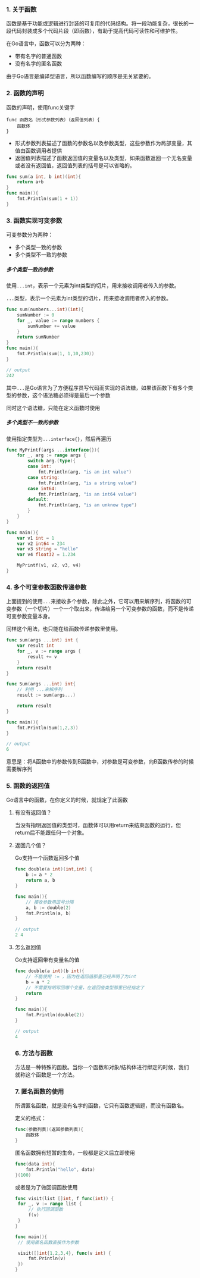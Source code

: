 ### 1. 关于函数

函数是基于功能或逻辑进行封装的可复用的代码结构。将一段功能复杂，很长的一段代码封装成多个代码片段（即函数），有助于提高代码可读性和可维护性。

在Go语言中，函数可以分为两种：

* 带有名字的普通函数
* 没有名字的匿名函数

由于Go语言是编译型语言，所以函数编写的顺序是无关紧要的。

### 2. 函数的声明

函数的声明，使用func关键字

```func
func 函数名（形式参数列表）（返回值列表）{
	函数体
}
```

* 形式参数列表描述了函数的参数名以及参数类型，这些参数作为局部变量，其值由函数调用者提供
* 返回值列表描述了函数返回值的变量名以及类型，如果函数返回一个无名变量或者没有返回值，返回值列表的括号是可以省略的。

```go
func sum(a int, b int)(int){
    return a+b
}
func main(){
    fmt.Println(sum(1 + 1))
}
```

### 3. 函数实现可变参数

可变参数分为两种：

* 多个类型一致的参数
* 多个类型不一致的参数

##### 多个类型一致的参数

使用`...int`，表示一个元素为int类型的切片，用来接收调用者传入的参数。

`...`类型，表示一个元素为int类型的切片，用来接收调用者传入的参数。

```go
func sum(numbers...int)(int){
	sumNumber := 0
	for _, value := range numbers {
		sumNumber += value
	}
	return sumNumber
}
func main(){
	fmt.Println(sum(1, 1,10,230))
}

// output
242
```

其中`...`是Go语言为了方便程序员写代码而实现的语法糖，如果该函数下有多个类型的参数，这个语法糖必须得是最后一个参数

同时这个语法糖，只能在定义函数时使用

##### 多个类型不一致的参数

使用指定类型为`...interface{}`，然后再遍历

```go
func MyPrintf(args ...interface{}){
	for _, arg := range args {
		switch arg.(type){
		case int:
			fmt.Println(arg, "is an int value")
		case string:
			fmt.Println(arg, "is a string value")
		case int64:
			fmt.Println(arg, "is an int64 value")
		default:
			fmt.Println(arg, "is an unknow type")
		}
	}
}

func main(){
	var v1 int = 1
	var v2 int64 = 234
	var v3 string = "hello"
	var v4 float32 = 1.234

	MyPrintf(v1, v2, v3, v4)
}
```

### 4. 多个可变参数函数传递参数

上面提到的使用`...`来接收多个参数，除此之外，它可以用来解序列，将函数的可变参数（一个切片）一个一个取出来，传递给另一个可变参数的函数，而不是传递可变参数变量本身。

同样这个用法，也只能在给函数传递参数里使用。

```go
func sum(args ...int) int {
	var result int
	for _, v := range args {
		result += v
	}
	return result
}

func Sum(args ...int) int{
	// 利用 ...来解序列
	result := sum(args...)

	return result
}

func main(){
	fmt.Println(Sum(1,2,3))
}

// output
6
```

意思是：将A函数中的参数传到B函数中，对参数是可变参数，向B函数传参的时候需要解序列

### 5. 函数的返回值

Go语言中的函数，在你定义的时候，就规定了此函数

1. 有没有返回值？

   当没有指明返回值的类型时，函数体可以用return来结束函数的运行，但return后不能跟任何一个对象。

2. 返回几个值？

   Go支持一个函数返回多个值

   ```go
   func double(a int)(int,int) {
       b := a * 2
       return a, b
   }
   
   func main(){
       // 接收参数用逗号分隔
       a, b := double(2)
       fmt.Println(a, b)
   }
   
   // output
   2 4
   ```

3. 怎么返回值

   Go支持返回带有变量名的值

   ```go
   func double(a int)(b int){
       // 不能使用 := ，因为在返回值那里已经声明了为int
       b = a * 2
       // 不需要指明写回哪个变量，在返回值类型那里已经指定了
       return
   }
   
   func main(){
       fmt.Println(double(2))
   }
   
   // output
   4
   ```

   ### 6. 方法与函数

   方法是一种特殊的函数。当你一个函数和对象/结构体进行绑定的时候，我们就称这个函数是一个方法。

   ### 7. 匿名函数的使用

   所谓匿名函数，就是没有名字的函数，它只有函数逻辑题，而没有函数名。

   定义的格式：

   ```go
   func(参数列表)(返回参数列表){
       函数体
   }
   ```

   匿名函数拥有短暂的生命，一般都是定义后立即使用

   ```go
   func(data int){
       fmt.Println("hello", data)
   }(100)
   ```

   或者是为了做回调函数使用

   ```go
   func visit(list []int, f func(int)) {
   	for _, v := range list {
   		// 执行回调函数
   		f(v)
   	}
   }
   
   func main(){
   	// 使用匿名函数直接作为参数
   
   	visit([]int{1,2,3,4}, func(v int) {
   		fmt.Println(v)
   	})
   }
   ```

   

